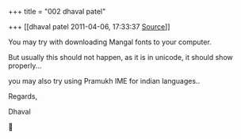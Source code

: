 +++
title = "002 dhaval patel"

+++
[[dhaval patel	2011-04-06, 17:33:37 [Source](https://groups.google.com/g/samskrita/c/jPEds4DiWwY)]]



You may try with downloading Mangal fonts to your computer.

But usually this should not happen, as it is in unicode, it should show properly...



you may also try using Pramukh IME for indian languages..



Regards,

Dhaval  
  



